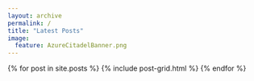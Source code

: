 ```yaml
---
layout: archive
permalink: /
title: "Latest Posts"
image:
  feature: AzureCitadelBanner.png
---
```


<div class="tiles">
{% for post in site.posts %}
	{% include post-grid.html %}
{% endfor %}
</div><!-- /.tiles -->
